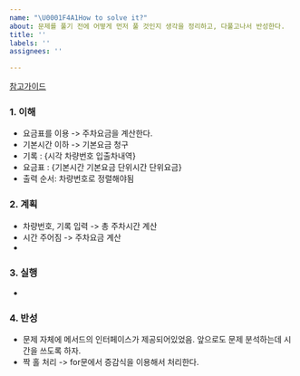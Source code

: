 ```yaml
---
name: "\U0001F4A1How to solve it?"
about: 문제를 풀기 전에 어떻게 먼저 풀 것인지 생각을 정리하고, 다풀고나서 반성한다.
title: ''
labels: ''
assignees: ''

---
```


[참고가이드](https://megaptera.notion.site/6-5f9b4105eb0748fd8f8baa631d92d6ea)

### 1. 이해
- 요금표를 이용 -> 주차요금을 계산한다.
- 기본시간 이하 -> 기본요금 청구
- 기록 : {시각 차량번호 입출차내역}
- 요금표 : {기본시간 기본요금 단위시간 단위요금}
- 출력 순서: 차량번호로 정렬해야됨

### 2. 계획
- 차량번호, 기록 입력 -> 총 주차시간 계산
- 시간 주어짐 -> 주차요금 계산
- 

### 3. 실행
- 

### 4. 반성
- 문제 자체에 메서드의 인터페이스가 제공되어있었음. 앞으로도 문제 분석하는데 시간을 쓰도록 하자.
- 짝 홀 처리 -> for문에서 증감식을 이용해서 처리한다.
